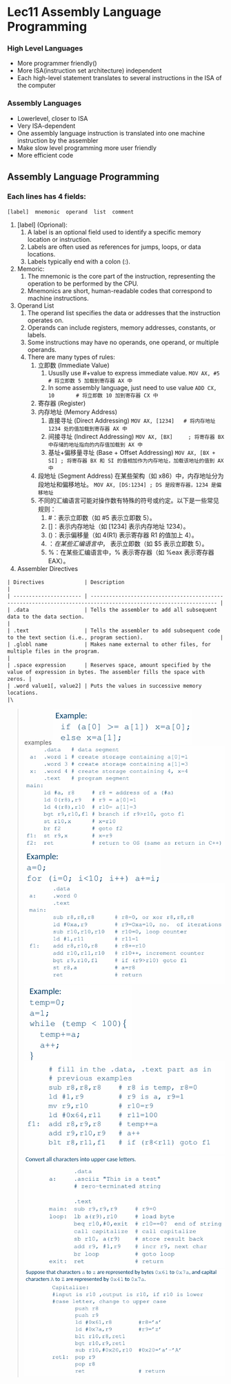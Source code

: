 # Lec11 Assembly Language Programming

 ### High Level Languages
 + More programmer friendly()
 + More ISA(instruction set architecture) independent
 + Each high-level statement translates to several instructions in the ISA of the computer
 ### Assembly Languages
 + Lowerlevel, closer to ISA
 + Very ISA-dependent
 + One assembly language instruction is translated into one machine instruction by the assembler
 + Make slow level programming more user friendly
 + More efficient code
  
  ## Assembly Language Programming
  ### Each lines has 4 fields:
  `[label]  mnemonic  operand  list  comment`
  1. [label] (Oprional): 
     1. A label is an optional field used to identify a specific memory location or instruction.
     2. Labels are often used as references for jumps, loops, or data locations.
     3. Labels typically end with a colon (:).
  2. Memoric:
     1. The mnemonic is the core part of the instruction, representing the operation to be performed by the CPU.
     2. Mnemonics are short, human-readable codes that correspond to machine instructions.
  3. Operand List
     1. The operand list specifies the data or addresses that the instruction operates on.
     2. Operands can include registers, memory addresses, constants, or labels.
     3. Some instructions may have no operands, one operand, or multiple operands.
     4. There are many types of rules:
        1. 立即数 (Immediate Value)
           1. Ususlly use #+value to express immediate value.
            `MOV AX, #5       # 将立即数 5 加载到寄存器 AX 中`
           2. In some assembly language, just need to use value
            `ADD CX, 10       # 将立即数 10 加到寄存器 CX 中`
        2. 寄存器 (Register)
        3. 内存地址 (Memory Address)
            1. 直接寻址 (Direct Addressing)
            `MOV AX, [1234]   # 将内存地址 1234 处的值加载到寄存器 AX 中`
            2. 间接寻址 (Indirect Addressing)
            `MOV AX, [BX]     ; 将寄存器 BX 中存储的地址指向的内存值加载到 AX 中`
            3. 基址+偏移量寻址 (Base + Offset Addressing)
            `MOV AX, [BX + SI] ; 将寄存器 BX 和 SI 的值相加作为内存地址，加载该地址的值到 AX 中`
        4. 段地址 (Segment Address)
            在某些架构（如 x86）中，内存地址分为段地址和偏移地址。
            `MOV AX, [DS:1234] ; DS 是段寄存器，1234 是偏移地址`
        5. 不同的汇编语言可能对操作数有特殊的符号或约定。以下是一些常见规则：
            1. #：表示立即数（如 #5 表示立即数 5）。
            2. []：表示内存地址（如 [1234] 表示内存地址 1234）。
            3. ()：表示偏移量（如 4(R1) 表示寄存器 R1 的值加上 4）。
            4. $：在某些汇编语言中，$ 表示立即数（如 $5 表示立即数 5）。
            5. %：在某些汇编语言中，% 表示寄存器（如 %eax 表示寄存器 EAX）。
  4. Assembler Directives   
   
    | Directives             | Description                                                                                                     |
    | ---------------------- | --------------------------------------------------------------------------------------------------------------- |
    | .data                  | Tells the assembler to add all subsequent data to the data section.                                             |
    | .text                  | Tells the assembler to add subsequent code to the text section (i.e., program section).                         |
    | .globl name            | Makes name external to other files, for multiple files in the program.                                          |
    | .space expression      | Reserves space, amount specified by the value of expression in bytes. The assembler fills the space with zeros. |
    | .word value1[, value2] | Puts the values in successive memory locations.                                                                 |\

>examples
![alt text](image.png)
![alt text](image-1.png)
![alt text](image-2.png)
![alt text](image-3.png)
![alt text](image-4.png)
![alt text](image-5.png)
![alt text](image-6.png)
![alt text](image-7.png)